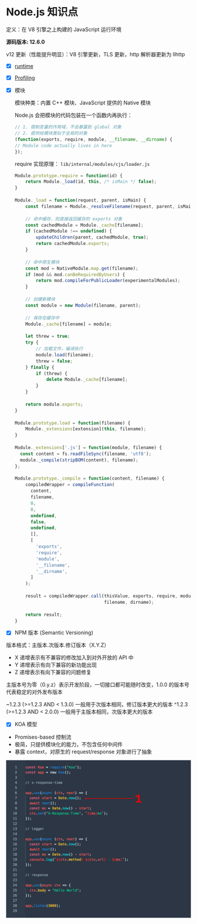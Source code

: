 # Node.js 知识点

定义：在 V8 引擎之上构建的 JavaScript 运行环境

**源码版本: 12.6.0**

v12 更新（性能提升明显）：V8 引擎更新，TLS 更新，http 解析器更新为 llhttp

- [x] [runtime](runtime/index.md)

- [x] [Profiling](profiling/index.md)

- [x] 模块

    模块种类：内置 C++ 模块、JavaScript 提供的 Native 模块

    Node.js 会把模块的代码包装在一个函数内再执行：
    
    ```javascript
    // 1. 限制变量的作用域，不会暴露到 global 对象
    // 2. 提供给模块类似于全局的对象
    (function(exports, require, module, __filename, __dirname) {
    // Module code actually lives in here
    });
    ```
    
    require 实现原理：
    `lib/internal/modules/cjs/loader.js`
    ```javascript
    Module.prototype.require = function(id) {
        return Module._load(id, this, /* isMain */ false);
    }

    Module._load = function(request, parent, isMain) {
        const filename = Module._resolveFilename(request, parent, isMain);

        // 命中缓存，则直接返回缓存的 exports 对象
        const cachedModule = Module._cache[filename];
        if (cachedModule !== undefined) {
            updateChildren(parent, cachedModule, true);
            return cachedModule.exports;
        }

        // 命中原生模块
        const mod = NativeModule.map.get(filename);
        if (mod && mod.canBeRequiredByUsers) {
            return mod.compileForPublicLoader(experimentalModules);
        }

        // 创建新模块
        const module = new Module(filename, parent);

        // 保存在缓存中
        Module._cache[filename] = module;

        let threw = true;
        try {
            // 加载文件，编译执行
            module.load(filename);
            threw = false;
        } finally {
            if (threw) {
                delete Module._cache[filename];
            }
        }

        return module.exports;
    }

    Module.prototype.load = function(filename) {
        Module._extensions[extension](this, filename);
    }

    Module._extensions['.js'] = function(module, filename) {
      const content = fs.readFileSync(filename, 'utf8');
      module._compile(stripBOM(content), filename);
    };

    Module.prototype._compile = function(content, filename) {
        compiledWrapper = compileFunction(
          content,
          filename,
          0,
          0,
          undefined,
          false,
          undefined,
          [],
          [
            'exports',
            'require',
            'module',
            '__filename',
            '__dirname',
          ]
        );

        result = compiledWrapper.call(thisValue, exports, require, module,
                                      filename, dirname);

        return result;
    }
    ```

- [x] NPM 版本 (Semantic Versioning)

版本格式：主版本.次版本.修订版本（X.Y.Z）

* X 递增表示有不兼容的修改加入到对外开放的 API 中
* Y 递增表示有向下兼容的新功能出现
* Z 递增表示有向下兼容的问题修复

主版本号为零（0.y.z）表示开发阶段，一切接口都可能随时改变，1.0.0 的版本号代表稳定的对外发布版本

~1.2.3 (>=1.2.3 AND < 1.3.0) 一般用于次版本相同，修订版本更大的版本
^1.2.3 (>=1.2.3 AND < 2.0.0) 一般用于主版本相同，次版本更大的版本

- [x] KOA 模型

* Promises-based 控制流
* 极简，只提供模块化的能力，不包含任何中间件
* 暴露 context，对原生的 request/response 对象进行了抽象

![KOA Middleware](koa_middleware.gif)
